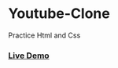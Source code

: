 # Youtube-Clone
Practice Html and Css 

### [Live Demo](https://moseblack.github.io/Youtube-Clone/)
